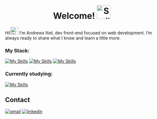 
<h1 align="center">Welcome! <img src="https://user-images.githubusercontent.com/86017907/179375356-1097f8a7-8007-4d1a-80d9-c2a5f439e522.gif" width="45" alt="Smiling face emoji"/></h1>


Hi!<img src="https://user-images.githubusercontent.com/86017907/179375279-cffcf0ca-648a-4095-b9f4-df433afb188c.gif" width="25" alt="Waving Hand"/> I’m Andrews Itiel, dev front-end focused on web development. I’m always ready to share what I know and learn a little more.

### My Stack:
 [![My Skills](https://skillicons.dev/icons?i=html)](https://skillicons.dev) 
 [![My Skills](https://skillicons.dev/icons?i=css)](https://skillicons.dev)
 [![My Skills](https://skillicons.dev/icons?i=js)](https://skillicons.dev)
 
### Currently studying:
 [![My Skills](https://skillicons.dev/icons?i=nodejs)](https://skillicons.dev)
 
## Contact
 [![gmail](https://img.shields.io/badge/Gmail-D14836?style=for-the-badge&logo=gmail&logoColor=white)](mailto:andrewscarvalho2001@gmail.com)
 [![linkedin](https://img.shields.io/badge/LinkedIn-0077B5?style=for-the-badge&logo=linkedin&logoColor=white)](https://www.linkedin.com/in/andrewsitiel)
